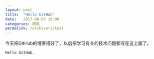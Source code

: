 ```yaml
---
layout: post
title:  "Hello GitHub"
date:   2017-06-05 16:00
categories: 随笔
permalink: /archivers/test
---
```


今天把GitHub的博客搭好了，以后把学习有关的技术问题都写在这上面了。

````
Hello GitHub.
````